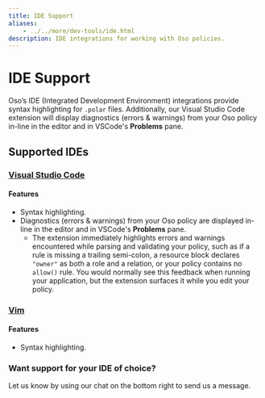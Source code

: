 ```yaml
---
title: IDE Support
aliases:
    - ../../more/dev-tools/ide.html
description: IDE integrations for working with Oso policies.
---
```


# IDE Support

Oso’s IDE (Integrated Development Environment) integrations provide syntax
highlighting for `.polar` files. Additionally, our Visual Studio Code extension
will display diagnostics (errors & warnings) from your Oso policy in-line in
the editor and in VSCode's **Problems** pane.

## Supported IDEs

### [Visual Studio Code](https://marketplace.visualstudio.com/items?itemName=osohq.oso)

#### Features

- Syntax highlighting.
- Diagnostics (errors & warnings) from your Oso policy are displayed in-line in
  the editor and in VSCode's **Problems** pane.
  - The extension immediately highlights errors and warnings encountered while
    parsing and validating your policy, such as if a rule is missing a trailing
    semi-colon, a resource block declares `"owner"` as both a role and a
    relation, or your policy contains no `allow()` rule. You would normally see
    this feedback when running your application, but the extension surfaces it
    while you edit your policy.

### [Vim](https://github.com/osohq/polar.vim)

#### Features

- Syntax highlighting.

### Want support for your IDE of choice?

Let us know by using our chat on the bottom right to send us a message.
